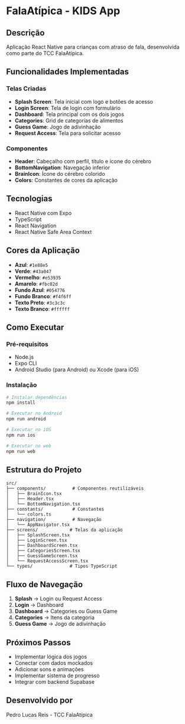 # FalaAtípica - KIDS App

## Descrição
Aplicação React Native para crianças com atraso de fala, desenvolvida como parte do TCC FalaAtípica.

## Funcionalidades Implementadas

### Telas Criadas
- **Splash Screen**: Tela inicial com logo e botões de acesso
- **Login Screen**: Tela de login com formulário
- **Dashboard**: Tela principal com os dois jogos
- **Categories**: Grid de categorias de alimentos
- **Guess Game**: Jogo de adivinhação
- **Request Access**: Tela para solicitar acesso

### Componentes
- **Header**: Cabeçalho com perfil, título e ícone do cérebro
- **BottomNavigation**: Navegação inferior
- **BrainIcon**: Ícone do cérebro colorido
- **Colors**: Constantes de cores da aplicação

## Tecnologias
- React Native com Expo
- TypeScript
- React Navigation
- React Native Safe Area Context

## Cores da Aplicação
- **Azul**: `#1e88e5`
- **Verde**: `#43a047`
- **Vermelho**: `#e53935`
- **Amarelo**: `#fbc02d`
- **Fundo Azul**: `#054776`
- **Fundo Branco**: `#f4f6ff`
- **Texto Preto**: `#3c3c3c`
- **Texto Branco**: `#ffffff`

## Como Executar

### Pré-requisitos
- Node.js
- Expo CLI
- Android Studio (para Android) ou Xcode (para iOS)

### Instalação
```bash
# Instalar dependências
npm install

# Executar no Android
npm run android

# Executar no iOS
npm run ios

# Executar no web
npm run web
```

## Estrutura do Projeto
```
src/
├── components/          # Componentes reutilizáveis
│   ├── BrainIcon.tsx
│   ├── Header.tsx
│   └── BottomNavigation.tsx
├── constants/           # Constantes
│   └── colors.ts
├── navigation/          # Navegação
│   └── AppNavigator.tsx
├── screens/            # Telas da aplicação
│   ├── SplashScreen.tsx
│   ├── LoginScreen.tsx
│   ├── DashboardScreen.tsx
│   ├── CategoriesScreen.tsx
│   ├── GuessGameScreen.tsx
│   └── RequestAccessScreen.tsx
└── types/              # Tipos TypeScript
```

## Fluxo de Navegação
1. **Splash** → Login ou Request Access
2. **Login** → Dashboard
3. **Dashboard** → Categories ou Guess Game
4. **Categories** → Itens da categoria
5. **Guess Game** → Jogo de adivinhação

## Próximos Passos
- Implementar lógica dos jogos
- Conectar com dados mockados
- Adicionar sons e animações
- Implementar sistema de progresso
- Integrar com backend Supabase

## Desenvolvido por
Pedro Lucas Reis - TCC FalaAtípica
